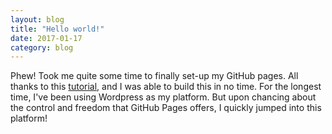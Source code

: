 ```yaml
---
layout: blog
title: "Hello world!"
date: 2017-01-17
category: blog
---
```


Phew! Took me quite some time to finally set-up my GitHub pages. All thanks to this [tutorial](http://jmcglone.com/guides/github-pages/), and I was
able to build this in no time. For the longest time, I've been using Wordpress as my platform. But upon chancing about the control and freedom that
GitHub Pages offers, I quickly jumped into this platform!